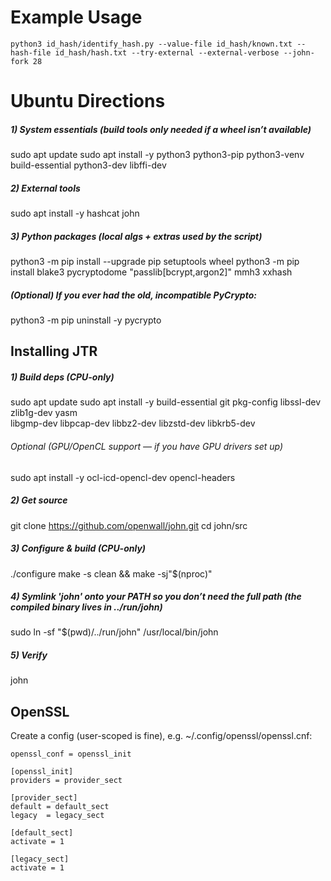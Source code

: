 # Example Usage
```
python3 id_hash/identify_hash.py --value-file id_hash/known.txt --hash-file id_hash/hash.txt --try-external --external-verbose --john-fork 28
```

# Ubuntu Directions

##### 1) System essentials (build tools only needed if a wheel isn’t available)
sudo apt update
sudo apt install -y python3 python3-pip python3-venv build-essential python3-dev libffi-dev

##### 2) External tools
sudo apt install -y hashcat john

##### 3) Python packages (local algs + extras used by the script)
python3 -m pip install --upgrade pip setuptools wheel
python3 -m pip install blake3 pycryptodome "passlib[bcrypt,argon2]" mmh3 xxhash

##### (Optional) If you ever had the old, incompatible PyCrypto:
python3 -m pip uninstall -y pycrypto

## Installing JTR
##### 1) Build deps (CPU-only)
sudo apt update
sudo apt install -y build-essential git pkg-config libssl-dev zlib1g-dev yasm \
                    libgmp-dev libpcap-dev libbz2-dev libzstd-dev libkrb5-dev

###### Optional (GPU/OpenCL support — if you have GPU drivers set up)
sudo apt install -y ocl-icd-opencl-dev opencl-headers

##### 2) Get source
git clone https://github.com/openwall/john.git
cd john/src

##### 3) Configure & build (CPU-only)
./configure
make -s clean && make -sj"$(nproc)"

##### 4) Symlink 'john' onto your PATH so you don’t need the full path (the compiled binary lives in ../run/john)
sudo ln -sf "$(pwd)/../run/john" /usr/local/bin/john

##### 5) Verify
john


## OpenSSL
Create a config (user-scoped is fine), e.g. ~/.config/openssl/openssl.cnf:

```
openssl_conf = openssl_init

[openssl_init]
providers = provider_sect

[provider_sect]
default = default_sect
legacy  = legacy_sect

[default_sect]
activate = 1

[legacy_sect]
activate = 1
```

